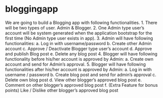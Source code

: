 # bloggingapp
We are going to build a Blogging app with following functionalities. 1. There will be two types of user. Admin &amp; Blogger. 2. One Admin type user’s account will be system generated when the application bootstrap for the first time (No Admin type user exists in app). 3. Admin will have following functionalities: a. Log in with username/password b. Create other Admin account c. Approve / Deactivate Blogger type user’s account d. Approve and publish Blog post e. Delete any blog post 4. Blogger will have following functionality before his/her account is approved by Admin: a. Create own account and send for Admin’s approval. 5. Blogger will have following functionalities after his/her account is approved by Admin: a. Log in with username / password b. Create blog post and send for admin’s approval c. Delete own blog post d. View other blogger’s approved blog post e. Comment on other blogger’s approved blog post f. (​Extra Feature for bonus points​) Like / Dislike other blogger’s approved blog post
